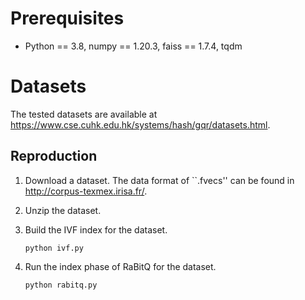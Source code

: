 
# Prerequisites
*   Python == 3.8, numpy == 1.20.3, faiss == 1.7.4, tqdm

# Datasets

The tested datasets are available at https://www.cse.cuhk.edu.hk/systems/hash/gqr/datasets.html. 

## Reproduction
1. Download a dataset. The data format of ``.fvecs'' can be found in http://corpus-texmex.irisa.fr/.
    
2. Unzip the dataset. 

3. Build the IVF index for the dataset. 

    ```shell
    python ivf.py
    ```

4. Run the index phase of RaBitQ for the dataset. 

    ```shell
    python rabitq.py
    ```